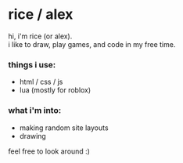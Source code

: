 # rice / alex

hi, i'm rice (or alex).  
i like to draw, play games, and code in my free time.

### things i use:
- html / css / js  
- lua (mostly for roblox)

### what i'm into:
- making random site layouts
- drawing

feel free to look around :)
